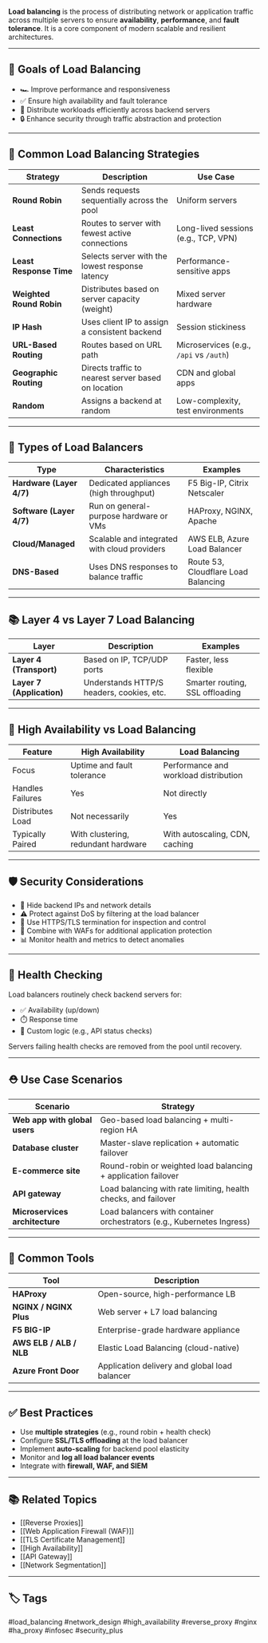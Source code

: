 **Load balancing** is the process of distributing network or application traffic across multiple servers to ensure **availability**, **performance**, and **fault tolerance**. It is a core component of modern scalable and resilient architectures.

---

## 🎯 Goals of Load Balancing

- 🏎️ Improve performance and responsiveness
- ✅ Ensure high availability and fault tolerance
- 🔁 Distribute workloads efficiently across backend servers
- 🔒 Enhance security through traffic abstraction and protection

---

## 🧱 Common Load Balancing Strategies

| Strategy                   | Description                                                  | Use Case                                |
|----------------------------|--------------------------------------------------------------|------------------------------------------|
| **Round Robin**             | Sends requests sequentially across the pool                  | Uniform servers                          |
| **Least Connections**       | Routes to server with fewest active connections              | Long-lived sessions (e.g., TCP, VPN)     |
| **Least Response Time**     | Selects server with the lowest response latency              | Performance-sensitive apps               |
| **Weighted Round Robin**    | Distributes based on server capacity (weight)                | Mixed server hardware                    |
| **IP Hash**                 | Uses client IP to assign a consistent backend                | Session stickiness                       |
| **URL-Based Routing**       | Routes based on URL path                                     | Microservices (e.g., `/api` vs `/auth`)  |
| **Geographic Routing**      | Directs traffic to nearest server based on location          | CDN and global apps                      |
| **Random**                  | Assigns a backend at random                                  | Low-complexity, test environments        |

---

## 🔧 Types of Load Balancers

| Type              | Characteristics                                | Examples                         |
|-------------------|--------------------------------------------------|----------------------------------|
| **Hardware (Layer 4/7)** | Dedicated appliances (high throughput)     | F5 Big-IP, Citrix Netscaler       |
| **Software (Layer 4/7)** | Run on general-purpose hardware or VMs     | HAProxy, NGINX, Apache            |
| **Cloud/Managed**        | Scalable and integrated with cloud providers | AWS ELB, Azure Load Balancer      |
| **DNS-Based**            | Uses DNS responses to balance traffic       | Route 53, Cloudflare Load Balancing |

---

## 📚 Layer 4 vs Layer 7 Load Balancing

| Layer         | Description                                  | Examples                        |
|---------------|----------------------------------------------|---------------------------------|
| **Layer 4 (Transport)** | Based on IP, TCP/UDP ports              | Faster, less flexible           |
| **Layer 7 (Application)** | Understands HTTP/S headers, cookies, etc. | Smarter routing, SSL offloading |

---

## 🧠 High Availability vs Load Balancing

| Feature             | High Availability                          | Load Balancing                            |
|---------------------|--------------------------------------------|-------------------------------------------|
| Focus               | Uptime and fault tolerance                 | Performance and workload distribution      |
| Handles Failures    | Yes                                         | Not directly                              |
| Distributes Load    | Not necessarily                            | Yes                                       |
| Typically Paired    | With clustering, redundant hardware        | With autoscaling, CDN, caching             |

---

## 🛡️ Security Considerations

- 🔐 Hide backend IPs and network details
- ⚠️ Protect against DoS by filtering at the load balancer
- 🔄 Use HTTPS/TLS termination for inspection and control
- 🧱 Combine with WAFs for additional application protection
- 📊 Monitor health and metrics to detect anomalies

---

## 🔄 Health Checking

Load balancers routinely check backend servers for:

- ✅ Availability (up/down)
- ⏱️ Response time
- 🧪 Custom logic (e.g., API status checks)

Servers failing health checks are removed from the pool until recovery.

---

## ⛑ Use Case Scenarios

| Scenario                         | Strategy                                                           |
|----------------------------------|---------------------------------------------------------------------|
| **Web app with global users**     | Geo-based load balancing + multi-region HA                         |
| **Database cluster**             | Master-slave replication + automatic failover                      |
| **E-commerce site**              | Round-robin or weighted load balancing + application failover      |
| **API gateway**                  | Load balancing with rate limiting, health checks, and failover     |
| **Microservices architecture**   | Load balancers with container orchestrators (e.g., Kubernetes Ingress) |

---

## 🧰 Common Tools

| Tool              | Description                                |
|-------------------|--------------------------------------------|
| **HAProxy**       | Open-source, high-performance LB           |
| **NGINX / NGINX Plus** | Web server + L7 load balancing         |
| **F5 BIG-IP**     | Enterprise-grade hardware appliance         |
| **AWS ELB / ALB / NLB** | Elastic Load Balancing (cloud-native)  |
| **Azure Front Door** | Application delivery and global load balancer |

---

## ✅ Best Practices

- Use **multiple strategies** (e.g., round robin + health check)
- Configure **SSL/TLS offloading** at the load balancer
- Implement **auto-scaling** for backend pool elasticity
- Monitor and **log all load balancer events**
- Integrate with **firewall, WAF, and SIEM**

---

## 📚 Related Topics

- [[Reverse Proxies]]
- [[Web Application Firewall (WAF)]]
- [[TLS Certificate Management]]
- [[High Availability]]
- [[API Gateway]]
- [[Network Segmentation]]

---

## 🏷 Tags

#load_balancing #network_design #high_availability #reverse_proxy #nginx #ha_proxy #infosec #security_plus
